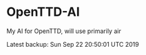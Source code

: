 # OpenTTD-AI
My AI for OpenTTD, will use primarily air

Latest backup: Sun Sep 22 20:50:01 UTC 2019
